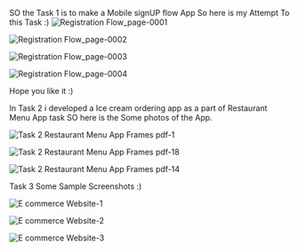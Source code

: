 SO the Task 1 is to make a Mobile signUP flow App 
So here is my Attempt To this Task :)
![Registration Flow_page-0001](https://github.com/Aspharier/CODSOFT-Projects/assets/113495930/de071f90-b709-43f6-9c08-82d4da4198eb)

![Registration Flow_page-0002](https://github.com/Aspharier/CODSOFT-Projects/assets/113495930/20ca1786-fd98-47ac-bd63-ebe47c5d353d)

![Registration Flow_page-0003](https://github.com/Aspharier/CODSOFT-Projects/assets/113495930/6f8dacde-eb33-41fb-84dd-e66e2c16cc46)


![Registration Flow_page-0004](https://github.com/Aspharier/CODSOFT-Projects/assets/113495930/c740f592-9360-4402-af81-560dccdfffd1)


Hope you like it :)

In Task 2 i developed a Ice cream ordering app as a part of Restaurant Menu App task 
SO here is the Some photos of the App.

![Task 2 Restaurant Menu App Frames pdf-1](https://github.com/Aspharier/CODSOFT-Projects/assets/113495930/ac74749d-9efe-4f85-9ad1-dec7a07ee5d7)



![Task 2 Restaurant Menu App Frames pdf-18](https://github.com/Aspharier/CODSOFT-Projects/assets/113495930/aed2fe96-c3a3-4162-88dd-a1f8454cf0d9)



![Task 2 Restaurant Menu App Frames pdf-14](https://github.com/Aspharier/CODSOFT-Projects/assets/113495930/0aa267b6-3b82-447d-8b8a-685a57190d48)


Task 3 Some Sample Screenshots :)

![E commerce Website-1](https://github.com/Aspharier/CODSOFT-Projects/assets/113495930/974f5de6-031c-4710-b606-7f34c614d2d3)


![E commerce Website-2](https://github.com/Aspharier/CODSOFT-Projects/assets/113495930/66d3bb0c-e181-4f92-bde7-eba9c1ed2573)

![E commerce Website-3](https://github.com/Aspharier/CODSOFT-Projects/assets/113495930/dfff7803-6571-4683-831c-84056bbcef39)
